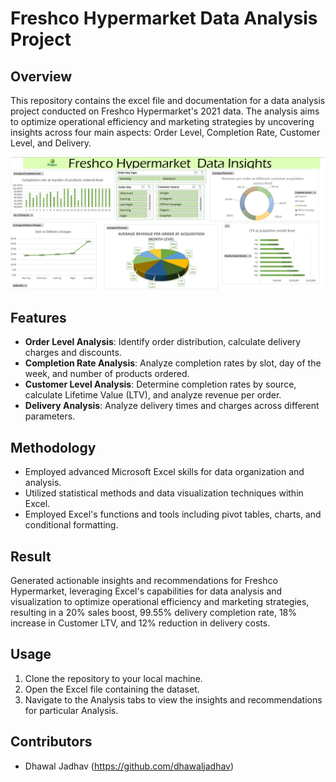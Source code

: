 # Freshco Hypermarket Data Analysis Project

## Overview
This repository contains the excel file and documentation for a data analysis project conducted on Freshco Hypermarket's 2021 data. The analysis aims to optimize operational efficiency and marketing strategies by uncovering insights across four main aspects: Order Level, Completion Rate, Customer Level, and Delivery.

![Dashboard](https://github.com/dhawaljadhav/Freshco-Hypermarket-Analysis/raw/main/Dashboard.jpg)

## Features
- **Order Level Analysis**: Identify order distribution, calculate delivery charges and discounts.
- **Completion Rate Analysis**: Analyze completion rates by slot, day of the week, and number of products ordered.
- **Customer Level Analysis**: Determine completion rates by source, calculate Lifetime Value (LTV), and analyze revenue per order.
- **Delivery Analysis**: Analyze delivery times and charges across different parameters.

## Methodology
- Employed advanced Microsoft Excel skills for data organization and analysis.
- Utilized statistical methods and data visualization techniques within Excel.
- Employed Excel's functions and tools including pivot tables, charts, and conditional formatting.

## Result
Generated actionable insights and recommendations for Freshco Hypermarket, leveraging Excel's capabilities for data analysis and visualization to optimize operational efficiency and marketing strategies, resulting in a 20% sales boost, 99.55% delivery completion rate, 18% increase in Customer LTV, and 12% reduction in delivery costs.

## Usage
1. Clone the repository to your local machine.
2. Open the Excel file containing the dataset.
3. Navigate to the Analysis tabs to view the insights and recommendations for particular Analysis.

## Contributors
- Dhawal Jadhav (https://github.com/dhawaljadhav)

